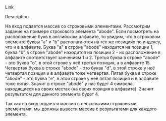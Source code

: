 Link

Description

На вход подается массив со строковыми элементами. Рассмотрим задание на примере строкового элемента "abode". Если посмотреть на расположение 
букв в английском алфавите, то увидим, что в строковом элементе буквы "a" и "b" располагаются на тех же позициях по индексу, что и в алфавите.
Буква "a" в строке "abode" находится на позиции 1, буква "b" в строке "abode" находится на позиции 2 - их расположение в алфавите соответствует занчениям 1 и 2.
Третья буква в строке "abode" - это буква "о", в этой строке у неё третья позиция, а в алфавите 15.
Четвертая буква в строке "abode" - это буква "d", в этой строке у неё четвертая позиция и в алфавите тоже четвертая.
Пятая буква в строке "abode" - это буква "е", в этой строке у неё пятая позиция и в алфавите тоже пятая.
Значит в строке "abode" у нас будет 4 символа, находящиеся на своих местах (на своих позиция в алфавите). Значит
результатом для данного элемента будет 4.

Так как на вход подается массив с несколькими строковыми элементами, мы должны вывести массив с результатами для каждого элемента.

